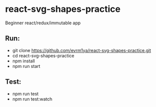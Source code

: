 # react-svg-shapes-practice
Beginner react/redux/immutable app

## Run:

* git clone https://github.com/evrm1ya/react-svg-shapes-practice.git
* cd react-svg-shapes-practice
* npm install
* npm run start

## Test:

* npm run test
* npm run test:watch
